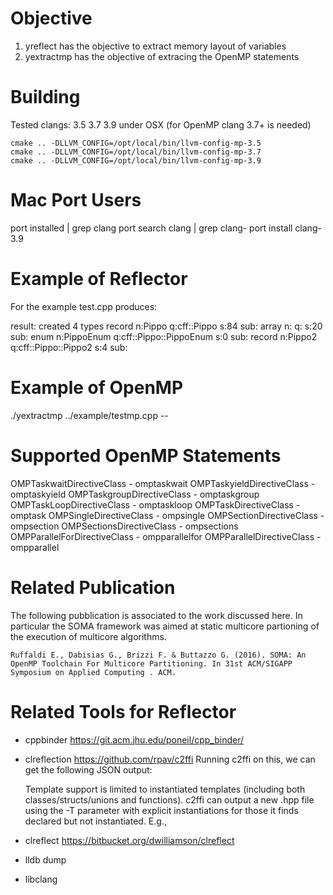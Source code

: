 Objective
===========================

1) yreflect has the objective to extract memory layout of variables
2) yextractmp has the objective of extracing the OpenMP statements

Building
=========

Tested clangs: 3.5 3.7 3.9 under OSX (for OpenMP clang 3.7+ is needed)

	cmake .. -DLLVM_CONFIG=/opt/local/bin/llvm-config-mp-3.5
	cmake .. -DLLVM_CONFIG=/opt/local/bin/llvm-config-mp-3.7 
	cmake .. -DLLVM_CONFIG=/opt/local/bin/llvm-config-mp-3.9 

Mac Port Users
==============

port installed | grep clang
port search clang | grep clang-
port install clang-3.9

Example of Reflector
====================

For the example test.cpp produces:

result: created 4 types
record n:Pippo q:cff::Pippo s:84 sub:
array n: q: s:20 sub:
enum n:PippoEnum q:cff::Pippo::PippoEnum s:0 sub:
record n:Pippo2 q:cff::Pippo::Pippo2 s:4 sub:


Example of OpenMP
====================

./yextractmp ../example/testmp.cpp --

Supported OpenMP Statements
===================
OMPTaskwaitDirectiveClass - omptaskwait
OMPTaskyieldDirectiveClass - omptaskyield
OMPTaskgroupDirectiveClass - omptaskgroup
OMPTaskLoopDirectiveClass - omptaskloop
OMPTaskDirectiveClass - omptask
OMPSingleDirectiveClass - ompsingle
OMPSectionDirectiveClass - ompsection
OMPSectionsDirectiveClass - ompsections
OMPParallelForDirectiveClass - ompparallelfor
OMPParallelDirectiveClass - ompparallel

Related Publication
===================
The following pubblication is associated to the work discussed here. In particular the SOMA framework was aimed at static multicore partioning of the execution of multicore algorithms.

	Ruffaldi E., Dabisias G., Brizzi F. & Buttazzo G. (2016). SOMA: An OpenMP Toolchain For Multicore Partitioning. In 31st ACM/SIGAPP Symposium on Applied Computing . ACM.


Related Tools for Reflector
===========================

- cppbinder
	https://git.acm.jhu.edu/poneil/cpp_binder/
	
- clreflection
	https://github.com/rpav/c2ffi
	Running c2ffi on this, we can get the following JSON output:
	
	Template support is limited to instantiated templates (including both classes/structs/unions and functions). c2ffi can output a new .hpp file using the -T parameter with explicit instantiations for those it finds declared but not instantiated. E.g.,

- clreflect
	https://bitbucket.org/dwilliamson/clreflect

- lldb dump
- libclang